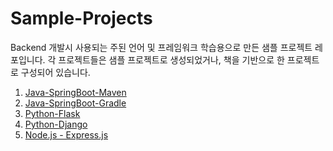 # Sample-Projects
Backend 개발시 사용되는 주된 언어 및 프레임워크 학습용으로 만든 샘플 프로젝트 레포입니다.
각 프로젝트들은 샘플 프로젝트로 생성되었거나, 책을 기반으로 한 프로젝트로 구성되어 있습니다.

1. [Java-SpringBoot-Maven](https://github.com/owin2828/sample-java-springboot-maven)
2. [Java-SpringBoot-Gradle](https://github.com/owin2828/sample-java-springboot-gradle)
3. [Python-Flask](https://github.com/owin2828/sample-python-flask)
4. [Python-Django](https://github.com/owin2828/sample-python-django)
5. [Node.js - Express.js](https://github.com/owin2828/node-start)

